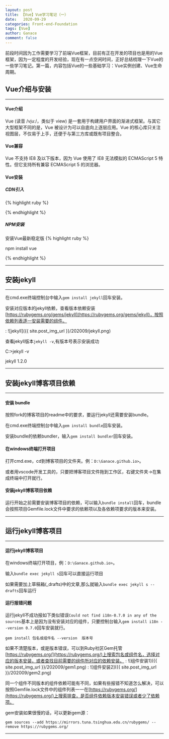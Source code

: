 ```yaml
---
layout: post
title: 【Vue】Vue学习笔记（一）
date:   2020-09-29
categories: Front-end-Foundation
tags: [Vue]
author: Ganace
comment: false
---
```


前段时间因为工作需要学习了前端Vue框架，目前有正在开发的项目也是用的Vue框架，因为一定程度的开发经验，现在有一点空闲时间，正好总结梳理一下Vue的一些学习笔记。第一篇，内容包括Vue的一些基础学习：Vue实例创建、Vue生命周期。



## Vue介绍与安装



---

#### Vue介绍

Vue (读音 /vjuː/，类似于 view) 是一套用于构建用户界面的渐进式框架。与其它大型框架不同的是，Vue 被设计为可以自底向上逐层应用。Vue 的核心库只关注视图层，不仅易于上手，还便于与第三方库或既有项目整合。

#### Vue兼容

Vue 不支持 IE8 及以下版本，因为 Vue 使用了 IE8 无法模拟的 ECMAScript 5 特性。但它支持所有兼容 ECMAScript 5 的浏览器。

####  Vue安装

##### CDN引入

{% highlight ruby %}

<!-- 开发环境版本，包含了有帮助的命令行警告 -->
<script src="https://cdn.jsdelivr.net/npm/vue/dist/vue.js"></script>

<!-- 生产环境版本，优化了尺寸和速度 -->
<script src="https://cdn.jsdelivr.net/npm/vue"></script>

{% endhighlight %}

##### NPM安装

安装Vue最新稳定版
{% highlight ruby %}

npm install vue

{% endhighlight %}

---

## 安装jekyll

---

在cmd.exe终端控制台中输入`gem install jekyll`回车安装。

安装对应版本的jekyll依赖，查看版本依赖安装 [https://rubygems.org/gems/jekyll](https://rubygems.org/gems/jekyll)，按照依赖列表逐一安装需要的组件。

  : ![jekyll]({{ site.post_img_url }}/202009/jekyll.png)

查看jekyll版本`jekyll -v`,有版本号表示安装成功

C:\>jekyll -v

jekyll 1.2.0

---

## 安装jekyll博客项目依赖

---

#### 安装 bundle

按照fork的博客项目的readme中的要求，要运行jekyll还需要安装bundle。

在cmd.exe终端控制台中输入`gem install bundle`回车安装。

安装bundle的依赖bundler，输入`gem install bundler`回车安装。

#### 在windows终端打开项目

打开cmd.exe，cd到博客项目的文件夹。例：`D:\Ganace.github.io>`。

或者用vscode开发工具的，只要把博客项目文件拖到工作区，右键文件夹->在集成终端中打开就行。

#### 安装jekyll博客项目依赖

运行开始之前需要安装博客项目的依赖，可以输入`bundle install`回车，bundle会按照项目Gemfile.lock文件中要求的依赖项以及各依赖项要求的版本来安装。

---

## 运行jekyll博客项目

---

#### 运行jekyll博客项目

在windows终端打开项目，例：`D:\Ganace.github.io>`。

输入`bundle exec jekyll s`回车可以直接运行项目

如果需要加上草稿箱(_drafts)中的文章,那么就输入`bundle exec jekyll s --drafts`回车运行

#### 运行报错问题

运行jekyll不成功报如下类似错误`Could not find i18n-0.7.0 in any of the sources`基本上是因为没有安装对应的组件，只要控制台输入`gem install i18n --version 0.7.0`回车安装就行。

`gem install 包名或组件名 --version  版本号`

如果不清楚版本，或是版本错误，可以到Ruby社区Gem托管[https://rubygems.org/](https://rubygems.org/)上搜索包名或组件名，选择对应的版本安装，或者查找目前需要的组件所对应的依赖安装。
  : ![组件安装1]({{ site.post_img_url }}/202009/gem1.png)
  : ![组件安装2]({{ site.post_img_url }}/202009/gem2.png)

同一个组件不同版本的组件依赖可能有不同，如果有些报错不知道怎么解决，可以按照Gemfile.lock文件中的组件列表一一在[https://rubygems.org/](https://rubygems.org/)上搜索排查，是否组件依赖版本安装错误或者少了依赖项。

gem安装如果很慢的话，可以更新gem源：

`gem sources --add https://mirrors.tuna.tsinghua.edu.cn/rubygems/ --remove https://rubygems.org/`

---
